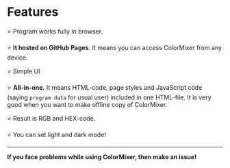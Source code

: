 # Features
:star: Program works fully in browser.

:star: **It hosted on GitHub Pages**. It means you can access ColorMixer from any device.

:star: Simple UI

:star: **All-in-one.** It means HTML-code, page styles and JavaScript code (saying `program data` for usual user) included in one HTML-file. It is very good when you want to make offline copy of ColorMixer.

:star: Result is RGB and HEX-code.

:star: You can set light and dark mode!

---

**If you face problems while using ColorMixer, then make an issue!**
